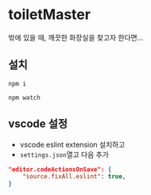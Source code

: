 # toiletMaster
밖에 있을 때, 깨끗한 화장실을 찾고자 한다면...

## 설치 

`npm i`

`npm watch`

## vscode 설정

- vscode eslint extension 설치하고
- `settings.json`열고 다음 추가

```json
"editor.codeActionsOnSave": {
    "source.fixAll.eslint": true,
}
```